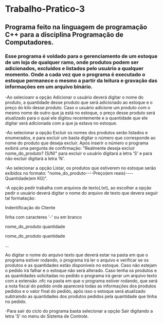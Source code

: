 # Trabalho-Pratico-3

## Programa feito na linguagem de programação C++ para a disciplina Programação de Computadores.

### Esse programa é voldado para o gerenciamento de um estoque de um loja de qualquer ramo, onde produtos podem ser adicionados, excluidos e listados pelo usuário a qualquer momento. Onde a cada vez que o programa é executado o estoque permanece o mesmo a partir da leitura e gravação das informações em um arquivo binário.

-Ao selecioanr a opção Adicionar o usuário deverá digitar o nome do produto, a quantidade desse produto que será adicionado ao estoque e o preço do kilo desse produto. Caso o usuário adicione um produto com o mesmo nome de outro que ja está no estoque, o preço desse produto será atualizado para o qual ele digitou recentemente e a quantidade que ele digitar será adicionada com a que ja estava no estoque.

-Ao selecionar a opção Excluir os nomes dos produtos serão listados e enumerados, e para excluir um basta digitar o número que corresponde ao nome do produto que deseja excluir. Após inserir o número o programa exibirá uma pergunta de confirmação: "Realmente deseja excluir nome_do_produto? (S/N)" para excluir o usuário digitará a letra 'S' e para não excluir digitará a letra 'N'.

-Ao selecionar a opção Listar, os produtos que estiverem no estoque serão exibidos no formato: "nome_do_produto----Preço(em reais)----Quantidade(em KG)".

-A opção pedir trabalha com arquivos de texto(.txt), ao escolher a opção pedir o usuário deverá digitar o nome do arquivo de texto que devera seguir tal formatação:

Indentificação do Cliente

linha com caracteres '-' ou em branco

nome_do_produto   quantidade

nome_do_produto   quantidade

...

Ao digitar o nome do arquivo texto que deverá estar na pasta em que o programa estiver rodando, o programa irá ler o arquivo e verificar se os produtos e as quantidades estão disponíveis no estoque. Caso não estejam o pedido irá falhar e o estoque não será alterado. Caso tenha os produtos e as quantidades solicitadas no pedido o programa irá gerar um arquivo texto com a extensão .nfc na pasta em que o programa estiver rodando, que será a nota fiscal do pedido onde aparecerá todas as informações dos produtos pedidos e o valor final do pedido, após isso o estoque será atualizado subtraindo as quantidades dos produtos pedidos pela quantidade que tinha no pedido.

-Para sair do ciclo do programa basta selecionar a opção Sair digitando a letra 'S' no menu do Sistema de Controle.
